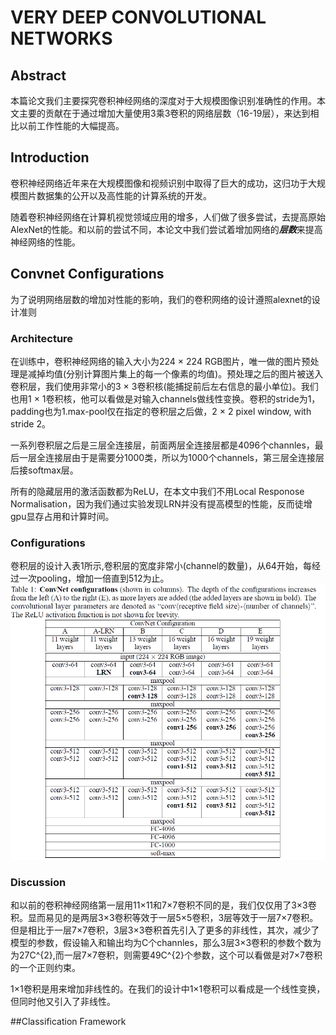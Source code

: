 # VERY DEEP CONVOLUTIONAL NETWORKS


## Abstract

本篇论文我们主要探究卷积神经网络的深度对于大规模图像识别准确性的作用。本文主要的贡献在于通过增加大量使用3乘3卷积的网络层数（16-19层），来达到相比以前工作性能的大幅提高。

## Introduction
卷积神经网络近年来在大规模图像和视频识别中取得了巨大的成功，这归功于大规模图片数据集的公开以及高性能的计算系统的开发。

随着卷积神经网络在计算机视觉领域应用的增多，人们做了很多尝试，去提高原始AlexNet的性能。和以前的尝试不同，本论文中我们尝试着增加网络的***层数***来提高神经网络的性能。

## Convnet Configurations
为了说明网络层数的增加对性能的影响，我们的卷积网络的设计遵照alexnet的设计准则

### Architecture
在训练中，卷积神经网络的输入大小为224 × 224 RGB图片，唯一做的图片预处理是减掉均值(分别计算图片集上的每一个像素的均值)。预处理之后的图片被送入卷积层，我们使用非常小的3 × 3卷积核(能捕捉前后左右信息的最小单位)。我们也用1 × 1卷积核，他可以看做是对输入channels做线性变换。卷积的stride为1，padding也为1.max-pool仅在指定的卷积层之后做，2 × 2 pixel window, with stride 2。

一系列卷积层之后是三层全连接层，前面两层全连接层都是4096个channles，最后一层全连接层由于是需要分1000类，所以为1000个channels，第三层全连接层后接softmax层。

所有的隐藏层用的激活函数都为ReLU，在本文中我们不用Local Responose Normalisation，因为我们通过实验发现LRN并没有提高模型的性能，反而徒增gpu显存占用和计算时间。

### Configurations
卷积层的设计入表1所示,卷积层的宽度非常小(channel的数量)，从64开始，每经过一次pooling，增加一倍直到512为止。
![](../img/very_deep_convolutional_networks/table_1.png)
### Discussion
和以前的卷积神经网络第一层用11×11和7×7卷积不同的是，我们仅仅用了3×3卷积。显而易见的是两层3×3卷积等效于一层5×5卷积，3层等效于一层7×7卷积。但是相比于一层7×7卷积，3层3×3卷积首先引入了更多的非线性，其次，减少了模型的参数，假设输入和输出均为C个channles，那么3层3×3卷积的参数个数为为27C^{2},而一层7×7卷积，则需要49C^{2}个参数，这个可以看做是对7×7卷积的一个正则约束。

1×1卷积是用来增加非线性的。在我们的设计中1×1卷积可以看成是一个线性变换，但同时他又引入了非线性。

##Classification Framework